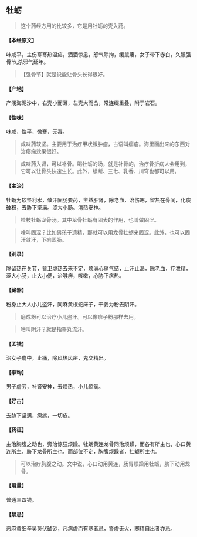 ## 牡蛎

> 这个药经方用的比较多，它是用牡蛎的壳入药。

#### 【本经原文】
味咸平，主伤寒寒热温疟，洒洒惊恚，怒气除拘，缓鼠瘘，女子带下赤白，久服强骨节,杀邪气延年。

> 【强骨节】就是说能让骨头长得很好。

#### 【产地】
产浅海泥沙中，右壳小而薄，左壳大而凸，常连缀重叠，附于岩石。
#### 【性味】
味咸，性平，微寒，无毒。

> 咸味药软坚。主要用于治疗甲状腺肿瘤，古语叫瘿瘤。海里面出来的东西对治瘿瘤效果很好。

> 咸味药入肾，可以补骨‍。喝牡蛎的汤，就是补骨的，治疗骨折病人会用到，它可以让骨头快速生长。此外，续断、三七、乳香、川穹也都可以用。

#### 【主治】
牡蛎为软坚利水，敛汗固肠要药，主益肝肾，除老血，治伤寒，留热在骨间，化痰破积，去胁下坚满。涩大小肠。清热安神。

> 桂枝牡蛎龙骨汤。其中龙骨牡蛎有固表的作用，也叫做固涩。

> 啥叫固涩？比如男孩子遗精，那就可以用龙骨牡蛎来固涩。此外，也可以固汗敛汗，下痢固肠。

#### 【别录】
除留热在关节，营卫虚热去来不定，烦满心痛气结，止汗止渴，除老血，疗泄精，涩大小肠，止大小便，治喉痹，咳嗽，心胁下痞热。
#### 【藏器】
粉身止大人小儿盗汗，同麻黄根蛇床子，干姜为粉去阴汗。

> 磨成粉可以治疗小儿盗汗。可以像痱子粉那样去用。

> 啥叫阴汗？就是指睾丸流汗。

#### 【孟铣】
治女子崩中，止痛，除风热风疟，鬼交精出。
#### 【李珣】
男子虚劳，补肾安神，去烦热，小儿惊痫。
#### 【好古】
去胁下坚满，瘰疬，一切疮。
#### 【药征】
主治胸腹之动也，旁治惊狂烦躁。牡蛎黄连龙骨同治烦躁，而各有所主也，心口黄连所主，脐下龙骨所主也，而部位不定，胸腹烦躁者，牡蛎所主也。

> 可以治疗胸腹之动。文中说，心口动用黄连，肠胃烦躁用牡蛎，脐下动用龙骨。

#### 【用量】
普通三四钱。
#### 【禁忌】
恶麻黄细辛吴萸伏磠砂，凡病虚而有寒者忌，肾虚无火，寒精自出者亦忌。